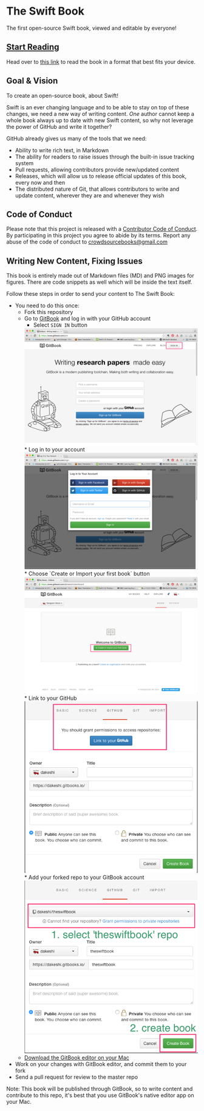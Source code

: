 # The Swift Book
The first open-source Swift book, viewed and editable by everyone!

## [Start Reading](https://www.gitbook.com/book/crowdsourcebooks/theswiftbook/details)
Head over to [this link](https://www.gitbook.com/book/crowdsourcebooks/theswiftbook/details) to read the book in a format that best fits your device.

## Goal & Vision
To create an open-source book, about Swift!

Swift is an ever changing language and to be able to stay on top of these changes, we need a new way of writing content. *One* author cannot keep a whole book always up to date with new Swift content, so why not leverage the power of GitHub and write it together?

GitHub already gives us many of the tools that we need:

-   Ability to write rich text, in Markdown
-   The ability for readers to raise issues through the built-in issue tracking system
-   Pull requests, allowing contributors provide new/updated content
-   Releases, which will allow us to release official updates of this book, every now and then
-   The distributed nature of Git, that allows contributors to write and update content, wherever they are and whenever they wish

## Code of Conduct

Please note that this project is released with a [Contributor Code of Conduct](CODE_OF_CONDUCT.md). By participating in this project you agree to abide by its terms.
Report any abuse of the code of conduct to [crowdsourcebooks@gmail.com](mailto:crowdsourcebooks@gmail.com)

## Writing New Content, Fixing Issues
This book is entirely made out of Markdown files (MD) and PNG images for figures. There are code snippets as well which will be inside the text itself.

Follow these steps in order to send your content to The Swift Book:
* You need to do this once:
  * Fork this repository
  * Go to [GitBook](https://www.gitbook.com) and log in with your GitHub account
    * Select `SIGN IN` button
    <img src="/images/gitbook_sign_in_annotated.png" alt="gitbook_sign_in_annotated" style="width: 500px;">
    * Log in to your account
    <img src="/images/gitbook_log_in.png" alt="gitbook_log_in" style="width: 500px;">
    * Choose `Create or Import your first book` button
    <img src="/images/gitbook_create_new_book_annotated.png" alt="gitbook_create_new_book_annotated" style="width: 500px;">     
    * Link to your GitHub  
    <img src="/images/gitbook_link_to_github_annotated.png" alt="gitbook_link_to_github_annotated" style="width: 500px;">
    * Add your forked repo to your GitBook account
    <img src="/images/gitbook_select_repository_annotated.png" alt="gitbook_select_repository_annotated" style="width: 500px;">
  * [Download the GitBook editor on your Mac](https://www.gitbook.com/editor)
* Work on your changes with GitBook editor, and commit them to your fork
* Send a pull request for review to the master repo

Note: This book will be published through GitBook, so to write content and contribute to this repo, it's best that you use GitBook's native editor app on your Mac.
